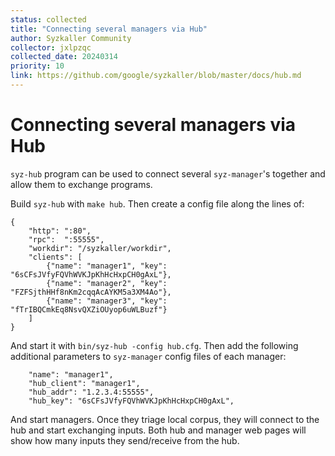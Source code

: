 ```yaml
---
status: collected
title: "Connecting several managers via Hub"
author: Syzkaller Community
collector: jxlpzqc
collected_date: 20240314
priority: 10
link: https://github.com/google/syzkaller/blob/master/docs/hub.md
---
```


# Connecting several managers via Hub

`syz-hub` program can be used to connect several `syz-manager`'s together and
allow them to exchange programs.

Build `syz-hub` with `make hub`. Then create a config file along the lines of:

```
{
	"http": ":80",
	"rpc":  ":55555",
	"workdir": "/syzkaller/workdir",
	"clients": [
		{"name": "manager1", "key": "6sCFsJVfyFQVhWVKJpKhHcHxpCH0gAxL"},
		{"name": "manager2", "key": "FZFSjthHHf8nKm2cqqAcAYKM5a3XM4Ao"},
		{"name": "manager3", "key": "fTrIBQCmkEq8NsvQXZiOUyop6uWLBuzf"}
	]
}
```

And start it with `bin/syz-hub -config hub.cfg`. Then add the following
additional parameters to `syz-manager` config files of each manager:

```
	"name": "manager1",
	"hub_client": "manager1",
	"hub_addr": "1.2.3.4:55555",
	"hub_key": "6sCFsJVfyFQVhWVKJpKhHcHxpCH0gAxL",
```

And start managers. Once they triage local corpus, they will connect to the hub
and start exchanging inputs. Both hub and manager web pages will show how many
inputs they send/receive from the hub.
